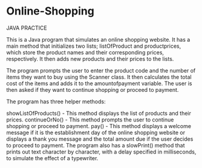 # Online-Shopping
JAVA PRACTICE

This is a Java program that simulates an online shopping website. It has a main method that initializes two lists; listOfProduct and productprices, which store the product names and their corresponding prices, respectively. It then adds new products and their prices to the lists.

The program prompts the user to enter the product code and the number of items they want to buy using the Scanner class. It then calculates the total cost of the items and adds it to the amountofpayment variable. The user is then asked if they want to continue shopping or proceed to payment.

The program has three helper methods:

showListOfProducts() - This method displays the list of products and their prices.
continueOrNo() - This method prompts the user to continue shopping or proceed to payment.
pay() - This method displays a welcome message if it is the establishment day of the online shopping website or displays a thank you message and the total amount due if the user decides to proceed to payment.
The program also has a slowPrint() method that prints out text character by character, with a delay specified in milliseconds, to simulate the effect of a typewriter.
